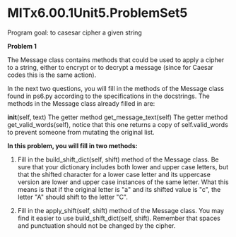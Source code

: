 # MITx6.00.1Unit5.ProblemSet5
Program goal: to casesar cipher a given string

**Problem 1**

The Message class contains methods that could be used to apply a cipher to a string, either to encrypt or to decrypt a message (since for Caesar codes this is the same action).

In the next two questions, you will fill in the methods of the Message class found in ps6.py according to the specifications in the docstrings. The methods in the Message class already filled in are:

  __init__(self, text)
  The getter method get_message_text(self)
  The getter method get_valid_words(self), notice that this one returns a copy of self.valid_words to prevent someone from mutating the original list.

**In this problem, you will fill in two methods:**

1. Fill in the build_shift_dict(self, shift) method of the Message class. Be sure that your dictionary includes both lower and upper case letters, but that the shifted character for a lower case letter and its uppercase version are lower and upper case instances of the same letter. What this means is that if the original letter is "a" and its shifted value is "c", the letter "A" should shift to the letter "C".

2. Fill in the apply_shift(self, shift) method of the Message class. You may find it easier to use build_shift_dict(self, shift). Remember that spaces and punctuation should not be changed by the cipher.
